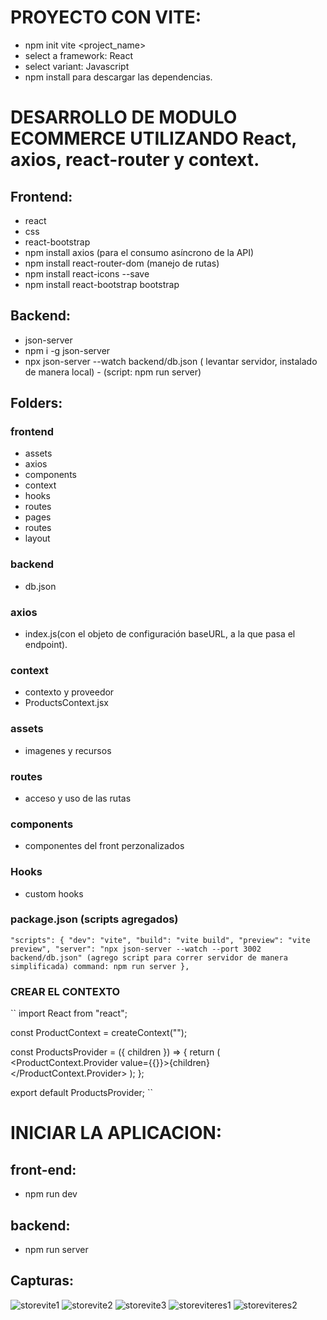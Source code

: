 
# PROYECTO CON VITE:
- npm init vite  <project_name>
- select a framework: React
- select variant: Javascript
- npm install para descargar las dependencias.



# DESARROLLO DE  MODULO  ECOMMERCE UTILIZANDO React, axios, react-router y context.

## Frontend:
- react 
- css
- react-bootstrap
- npm install axios (para el consumo asíncrono de la API)
- npm install react-router-dom (manejo de rutas)
- npm install react-icons --save
- npm install react-bootstrap bootstrap

## Backend:
- json-server
- npm i -g json-server
- npx json-server --watch backend/db.json  ( levantar servidor, instalado de manera local) - (script: npm run server)

## Folders:

### frontend
- assets
- axios
- components
- context
- hooks 
- routes
- pages 
- routes
- layout

### backend
- db.json

### axios
- index.js(con el objeto de configuración baseURL, a la que pasa el endpoint).


### context
- contexto y proveedor
- ProductsContext.jsx

### assets
- imagenes y recursos

### routes
- acceso y uso de las rutas 

### components
- componentes del front perzonalizados

### Hooks
- custom hooks


### package.json (scripts agregados)


``
"scripts": {
    "dev": "vite",
    "build": "vite build",
    "preview": "vite preview",
    "server": "npx json-server --watch --port 3002 backend/db.json" (agrego script para correr servidor de manera simplificada) command: npm run server
  },
  ``


### CREAR EL CONTEXTO

``
import React from "react";

const ProductContext = createContext("");

const ProductsProvider = ({ children }) => {
  return (
    <ProductContext.Provider value={{}}>{children}</ProductContext.Provider>
  );
};

export default ProductsProvider;
``




# INICIAR LA APLICACION:

## front-end:

- npm run dev

## backend:
- npm run server


## Capturas: 

![storevite1](https://github.com/GuidoSantiagoReta/storeVite/assets/46303885/a0ded23e-9432-4761-b09a-fa03b495e4b2)
![storevite2](https://github.com/GuidoSantiagoReta/storeVite/assets/46303885/bdf94848-e21d-4f5e-ad6e-516a701764a4)
![storevite3](https://github.com/GuidoSantiagoReta/storeVite/assets/46303885/379b6cce-cbda-4590-aed3-7c9b597c92dd)
![storeviteres1](https://github.com/GuidoSantiagoReta/storeVite/assets/46303885/ab8e1af2-2660-41db-aa15-7a51cbfb01ef)
![storeviteres2](https://github.com/GuidoSantiagoReta/storeVite/assets/46303885/f20c9e32-60a8-4490-8bd1-143933e68179)





